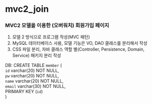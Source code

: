 # mvc2_join

<h3> MVC2 모델을 이용한 (오버워치) 회원가입 페이지</h3>

1) 모델 2 방식으로 프로그램 작성(MVC 패턴)
2) MySQL 데이터베이스 사용, 모델 기능은 VO, DAO 클래스를 분리해서 작성
3) CSS 파일 분리, 자바 클래스 역할 별(Controller, Persistence, Domain, Service) 패키지 분리 작성


DB:
CREATE TABLE `member` (   <br/>
  `id` varchar(20) NOT NULL,<br/>
  `pw` varchar(20) NOT NULL,<br/>
  `name` varchar(20) NOT NULL,<br/>
  `email` varchar(30) NOT NULL,<br/>
  PRIMARY KEY (`id`)<br/>
)
